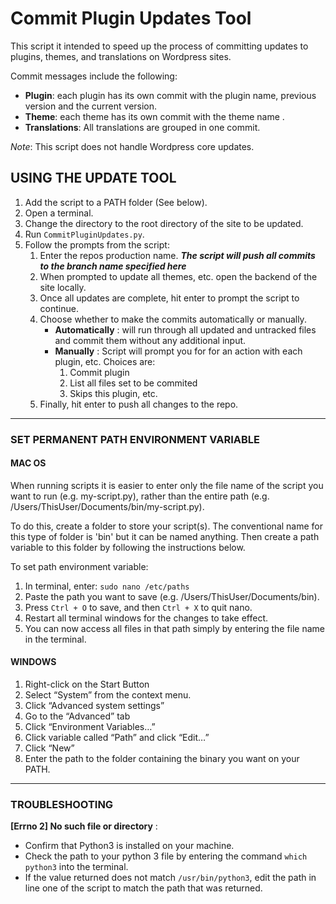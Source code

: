 # Commit Plugin Updates Tool

This script it intended to speed up the process of committing updates to plugins, themes, and translations on Wordpress sites.

Commit messages include the following:
- **Plugin**: each plugin has its own commit with the plugin name, previous version and the current version.
- **Theme**: each theme has its own commit with the theme name .
- **Translations**: All translations are grouped in one commit.

*Note*: This script does not handle Wordpress core updates.


## USING THE UPDATE TOOL

1. Add the script to a PATH folder (See below).
2. Open a terminal.
3. Change the directory to the root directory of the site to be updated.
4. Run `CommitPluginUpdates.py`.
5. Follow the prompts from the script:
    1. Enter the repos production name. ***The script will push all commits to the branch name specified here***
    2. When prompted to update all themes, etc. open the backend of the site locally.
    3. Once all updates are complete, hit enter to prompt the script to continue.
    4. Choose whether to make the commits automatically or manually. 
        * **Automatically**
        : will run through all updated and untracked files and commit them without any additional input.
        * **Manually** 
        : Script will prompt you for for an action with each plugin, etc. Choices are: 
            1. Commit plugin 
            2. List all files set to be commited 
            3. Skips this plugin, etc.
    5. Finally, hit enter to push all changes to the repo.




--------

### SET PERMANENT PATH ENVIRONMENT VARIABLE
#### MAC OS
When running scripts it is easier to enter only the file name of the script you want to run (e.g. my-script.py), 
rather than the entire path (e.g. /Users/ThisUser/Documents/bin/my-script.py). 

To do this, create a folder to store your script(s). The conventional name for this type of folder is 'bin' but it can be named anything.
Then create a path variable to this folder by following the instructions below.

To set path environment variable:
1. In terminal, enter: `sudo nano /etc/paths`
2. Paste the path you want to save (e.g. /Users/ThisUser/Documents/bin).
3. Press `Ctrl + O` to save, and then `Ctrl + X` to quit nano.
4. Restart all terminal windows for the changes to take effect.
5. You can now access all files in that path simply by entering the file name in the terminal.


#### WINDOWS

1. Right-click on the Start Button
2. Select “System” from the context menu.
3. Click “Advanced system settings”
4. Go to the “Advanced” tab
5. Click “Environment Variables…”
6. Click variable called “Path” and click “Edit…”
7. Click “New”
8. Enter the path to the folder containing the binary you want on your PATH. 

-----

### TROUBLESHOOTING 
**[Errno 2] No such file or directory** : 
- Confirm that Python3 is installed on your machine. 
- Check the path to your python 3 file by entering the command `which python3` into the terminal. 
- If the value returned does not match `/usr/bin/python3`, edit the path in line one of the script to match the path that was returned.